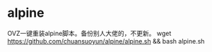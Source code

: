 # alpine
OVZ一键重装alpine脚本。备份别人大佬的，不更新。
wget https://github.com/chuansuoyun/alpine/alpine.sh && bash alpine.sh


